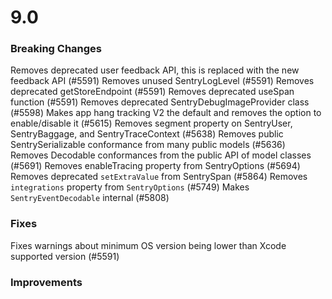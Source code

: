# 9.0

### Breaking Changes

Removes deprecated user feedback API, this is replaced with the new feedback API (#5591)
Removes unused SentryLogLevel (#5591)
Removes deprecated getStoreEndpoint (#5591)
Removes deprecated useSpan function (#5591)
Removes deprecated SentryDebugImageProvider class (#5598)
Makes app hang tracking V2 the default and removes the option to enable/disable it (#5615)
Removes segment property on SentryUser, SentryBaggage, and SentryTraceContext (#5638)
Removes public SentrySerializable conformance from many public models (#5636)
Removes Decodable conformances from the public API of model classes (#5691)
Removes enableTracing property from SentryOptions (#5694)
Removes deprecated `setExtraValue` from SentrySpan (#5864)
Removes `integrations` property from `SentryOptions` (#5749)
Makes `SentryEventDecodable` internal (#5808)

### Fixes

Fixes warnings about minimum OS version being lower than Xcode supported version (#5591)

### Improvements
